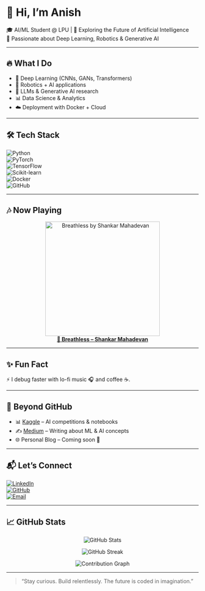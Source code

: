 # 👋 Hi, I’m Anish  
🎓 AI/ML Student @ LPU | 🚀 Exploring the Future of Artificial Intelligence  
🧠 Passionate about Deep Learning, Robotics & Generative AI

---

## 🔥 What I Do  
- 🤖 Deep Learning (CNNs, GANs, Transformers)  
- 🦾 Robotics + AI applications  
- 🧠 LLMs & Generative AI research  
- 📊 Data Science & Analytics  
- ☁️ Deployment with Docker + Cloud  

---

## 🛠️ Tech Stack  
![Python](https://img.shields.io/badge/Python-3776AB?style=for-the-badge&logo=python&logoColor=white)  
![PyTorch](https://img.shields.io/badge/PyTorch-EE4C2C?style=for-the-badge&logo=pytorch&logoColor=white)  
![TensorFlow](https://img.shields.io/badge/TensorFlow-FF6F00?style=for-the-badge&logo=tensorflow&logoColor=white)  
![Scikit-learn](https://img.shields.io/badge/Scikit--Learn-F7931E?style=for-the-badge&logo=scikit-learn&logoColor=white)  
![Docker](https://img.shields.io/badge/Docker-2496ED?style=for-the-badge&logo=docker&logoColor=white)  
![GitHub](https://img.shields.io/badge/GitHub-181717?style=for-the-badge&logo=github&logoColor=white)  

---

## 🎶 Now Playing  
<p align="center">
  <a href="https://open.spotify.com/track/3CDaHBWiEN0zImuRaQOm08" target="_blank" rel="noopener noreferrer">
    <img src="https://image-cdn-ak.spotifycdn.com/image/ab67616d00001e0284b507505e3be3ac47e0f79c" alt="Breathless by Shankar Mahadevan" width="300" />
    <br />
    <strong>🎵 Breathless – Shankar Mahadevan</strong>
  </a>
</p>

---

## ✨ Fun Fact  
⚡ I debug faster with lo-fi music 🎧 and coffee ☕.

---

## 📂 Beyond GitHub  
- 📊 [Kaggle](https://www.kaggle.com/neuroforge1anishk) – AI competitions & notebooks  
- ✍️ [Medium](https://medium.com) – Writing about ML & AI concepts  
- 🌐 Personal Blog – Coming soon 🚀  

---

## 📬 Let’s Connect  
[![LinkedIn](https://img.shields.io/badge/LinkedIn-blue?style=flat&logo=linkedin)](https://www.linkedin.com/in/anishkumar-ai)  
[![GitHub](https://img.shields.io/badge/GitHub-black?style=flat&logo=github)](https://github.com/anishk-neuroforge)  
[![Email](https://img.shields.io/badge/Email-D14836?style=flat&logo=gmail&logoColor=white)](mailto:anishkumardev4@gmail.com)

---

## 📈 GitHub Stats  
<p align="center">
  <img src="https://github-readme-stats.vercel.app/api?username=anishk-neuroforge&show_icons=true&theme=radical" alt="GitHub Stats" />
</p>

<p align="center">
  <img src="https://github-readme-streak-stats.herokuapp.com/?user=anishk-neuroforge&theme=radical" alt="GitHub Streak" />
</p>

<p align="center">
  <img src="https://github-readme-activity-graph.vercel.app/graph?username=anishk-neuroforge&theme=github-compact" alt="Contribution Graph" />
</p>

---

> “Stay curious. Build relentlessly. The future is coded in imagination.”

